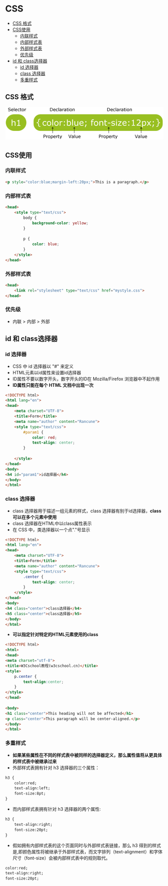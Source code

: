 # CSS

- [CSS 格式](#css-格式)
- [CSS使用](#css使用)
    - [内联样式](#内联样式)
    - [内部样式表](#内部样式表)
    - [外部样式表](#外部样式表)
    - [优先级](#优先级)
- [id 和 class选择器](#id-和-class选择器)
    - [id 选择器](#id-选择器)
    - [class 选择器](#class-选择器)
    - [多重样式](#多重样式)

## CSS 格式

![css样式](./../image-resources/web/selector.gif)

## CSS使用

### 内联样式

```html
<p style="color:blue;margin-left:20px;">This is a paragraph.</p>
```

### 内部样式表

```html
<head>
    <style type="text/css">
        body {
            background-color: yellow;
        }

        p {
            color: blue;
        }
    </style>
</head>
```

### 外部样式表

```html
<head>
    <link rel="stylesheet" type="text/css" href="mystyle.css">
</head>
```

### 优先级

- 内联 > 内部 > 外部

## id 和 class选择器

### id 选择器

- CSS 中 id 选择器以 "#" 来定义
- HTML元素以id属性来设置id选择器
- ID属性不要以数字开头，数字开头的ID在 Mozilla/Firefox 浏览器中不起作用
- **ID属性只能在每个 HTML 文档中出现一次**

```html
<!DOCTYPE html>
<html lang="en">
<head>
    <meta charset="UTF-8">
    <title>Form</title>
    <meta name="author" content="Rancune">
    <style type="text/css">
        #param1 {
            color: red;
            text-align: center;
        }

    </style>
</head>
<body>
<h4 id="param1">id选择器</h4>
</body>
</html>
```

### class 选择器

- class 选择器用于描述一组元素的样式，class 选择器有别于id选择器，**class可以在多个元素中使用**
- class 选择器在HTML中以class属性表示
- 在 CSS 中，类选择器以一个点"."号显示

```html
<!DOCTYPE html>
<html lang="en">
<head>
    <meta charset="UTF-8">
    <title>Form</title>
    <meta name="author" content="Rancune">
    <style type="text/css">
        .center {
            text-align: center;
        }
    </style>
</head>
<body>
<h4 class="center">class选择器</h4>
<h5 class="center">class选择器</h5>
</body>
</html>
```

- **可以指定针对特定的HTML元素使用的class**

```html
<!DOCTYPE html>
<html>
<head>
<meta charset="utf-8">
<title>W3Cschool教程(w3cschool.cn)</title>
<style>
    p.center {
        text-align:center;
    }
</style>
</head>

<body>
<h1 class="center">This heading will not be affected</h1>
<p class="center">This paragraph will be center-aligned.</p>
</body>
</html>
```

### 多重样式

- **如果某些属性在不同的样式表中被同样的选择器定义，那么属性值将从更具体的样式表中被继承过来**
- 外部样式表拥有针对 h3 选择器的三个属性：

```html
h3 {
    color:red;
    text-align:left;
    font-size:8pt;
}
```

- 而内部样式表拥有针对 h3 选择器的两个属性:

```html
h3 {
    text-align:right;
    font-size:20pt;
}
```

- 假如拥有内部样式表的这个页面同时与外部样式表链接，那么 h3 得到的样式是,即颜色属性将被继承于外部样式表，而文字排列（text-alignment）和字体尺寸（font-size）会被内部样式表中的规则取代。

```html
color:red;
text-align:right;
font-size:20pt;
```